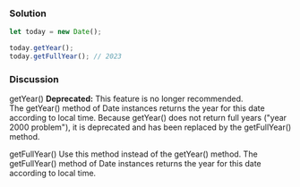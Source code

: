 ### Solution
``` JavaScript 
let today = new Date();

today.getYear(); 
today.getFullYear(); // 2023
```
### Discussion
getYear() **Deprecated:** This feature is no longer recommended.  
The getYear() method of Date instances returns the year for this date according to local time. Because getYear() does not return full years ("year 2000 problem"), it is deprecated and has been replaced by the getFullYear() method.

getFullYear() Use this method instead of the getYear() method.
The getFullYear() method of Date instances returns the year for this date according to local time.


